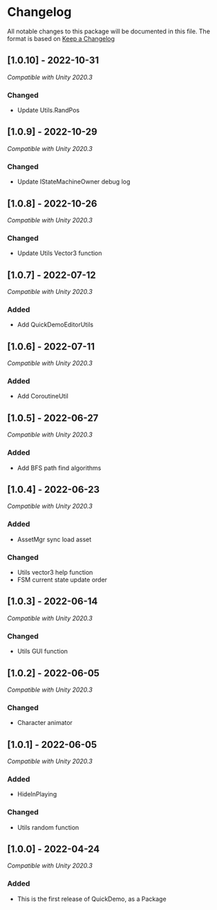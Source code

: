 # Changelog
All notable changes to this package will be documented in this file. The format is based on [Keep a Changelog](http://keepachangelog.com/en/1.0.0/)

## [1.0.10] - 2022-10-31
*Compatible with Unity 2020.3*
### Changed
- Update Utils.RandPos

## [1.0.9] - 2022-10-29
*Compatible with Unity 2020.3*
### Changed
- Update IStateMachineOwner debug log

## [1.0.8] - 2022-10-26
*Compatible with Unity 2020.3*
### Changed
- Update Utils Vector3 function

## [1.0.7] - 2022-07-12
*Compatible with Unity 2020.3*
### Added
- Add QuickDemoEditorUtils

## [1.0.6] - 2022-07-11
*Compatible with Unity 2020.3*
### Added
- Add CoroutineUtil

## [1.0.5] - 2022-06-27
*Compatible with Unity 2020.3*
### Added
- Add BFS path find algorithms

## [1.0.4] - 2022-06-23
*Compatible with Unity 2020.3*
### Added
- AssetMgr sync load asset
### Changed
- Utils vector3 help function
- FSM current state update order

## [1.0.3] - 2022-06-14
*Compatible with Unity 2020.3*
### Changed
- Utils GUI function

## [1.0.2] - 2022-06-05
*Compatible with Unity 2020.3*
### Changed
- Character animator

## [1.0.1] - 2022-06-05
*Compatible with Unity 2020.3*
### Added
- HideInPlaying
### Changed
- Utils random function

## [1.0.0] - 2022-04-24
*Compatible with Unity 2020.3*
### Added
- This is the first release of QuickDemo, as a Package
